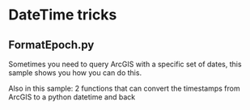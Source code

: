 # DateTime tricks

## FormatEpoch.py
Sometimes you need to query ArcGIS with a specific set of dates, this sample shows you how you can do this.

Also in this sample: 
2 functions that can convert the timestamps from ArcGIS to a python datetime and back

